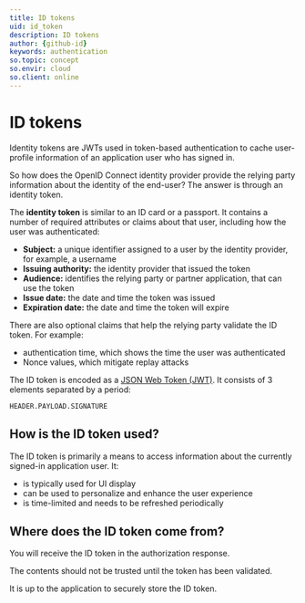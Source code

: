 ```yaml
---
title: ID tokens
uid: id_token
description: ID tokens
author: {github-id}
keywords: authentication
so.topic: concept
so.envir: cloud
so.client: online
---
```


# ID tokens

Identity tokens are JWTs used in token-based authentication to cache user-profile information of an application user who has signed in.

So how does the OpenID Connect identity provider provide the relying party information about the identity of the end-user? The answer is through an identity token.

The **identity token** is similar to an ID card or a passport. It contains a number of required attributes or claims about that user, including how the user was authenticated:

* **Subject:** a unique identifier assigned to a user by the identity provider, for example, a username
* **Issuing authority:** the identity provider that issued the token
* **Audience:** identifies the relying party or partner application, that can use the token
* **Issue date:** the date and time the token was issued
* **Expiration date:** the date and time the token will expire

There are also optional claims that help the relying party validate the ID token. For example:

* authentication time, which shows the time the user was authenticated
* Nonce values, which mitigate replay attacks

The ID token is encoded as a [JSON Web Token (JWT)][1]. It consists of 3 elements separated by a period:

`HEADER.PAYLOAD.SIGNATURE`

## How is the ID token used?

The ID token is primarily a means to access information about the currently signed-in application user. It:

* is typically used for UI display
* can be used to personalize and enhance the user experience
* is time-limited and needs to be refreshed periodically

## Where does the ID token come from?

You will receive the ID token in the authorization response.

The contents should not be trusted until the token has been validated.

It is up to the application to securely store the ID token.

<!-- Referenced links -->
[1]: jwt-intro.md
